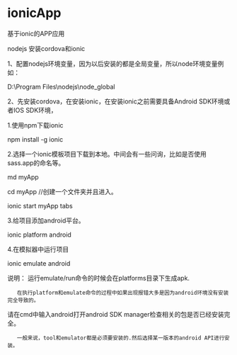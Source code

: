 # ionicApp
基于ionic的APP应用

nodejs 安装cordova和ionic

1、配置nodejs环境变量，因为以后安装的都是全局变量，所以node环境变量例如：

D:\Program Files\nodejs\node_global

2、先安装cordova，在安装ionic，在安装ionic之前需要具备Android SDK环境或者IOS SDK环境，

1.使用npm下载ionic

   npm install -g ionic

 2.选择一个ionic模板项目下载到本地。中间会有一些问询，比如是否使用sass.app的命名等。
   
   md myApp

   cd myApp  //创建一个文件夹并且进入。

   ionic start myApp tabs 

 3.给项目添加android平台。
     
   ionic platform android

 4.在模拟器中运行项目

   ionic emulate android

 说明： 运行emulate/run命令的时候会在platforms目录下生成apk.
      
       在执行platform和emulate命令的过程中如果出现报错大多是因为android环境没有安装完全导致的。
请在cmd中输入android打开android SDK manager检查相关的包是否已经安装完全。
    
       一般来说，tool和emulator都是必须要安装的.然后选择某一版本的android API进行安装。
